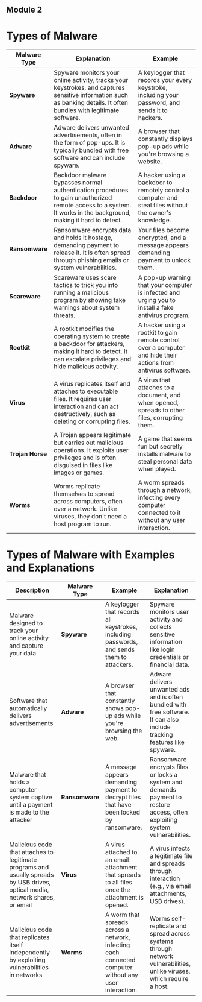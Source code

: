 ## Module 2

# Types of Malware

| **Malware Type**    | **Explanation**                                                                                                                                      | **Example**                                                                                     |
|---------------------|------------------------------------------------------------------------------------------------------------------------------------------------------|-------------------------------------------------------------------------------------------------|
| **Spyware**          | Spyware monitors your online activity, tracks your keystrokes, and captures sensitive information such as banking details. It often bundles with legitimate software. | A keylogger that records your every keystroke, including your password, and sends it to hackers.  |
| **Adware**           | Adware delivers unwanted advertisements, often in the form of pop-ups. It is typically bundled with free software and can include spyware.              | A browser that constantly displays pop-up ads while you're browsing a website.                   |
| **Backdoor**         | Backdoor malware bypasses normal authentication procedures to gain unauthorized remote access to a system. It works in the background, making it hard to detect. | A hacker using a backdoor to remotely control a computer and steal files without the owner's knowledge. |
| **Ransomware**       | Ransomware encrypts data and holds it hostage, demanding payment to release it. It is often spread through phishing emails or system vulnerabilities.    | Your files become encrypted, and a message appears demanding payment to unlock them.            |
| **Scareware**        | Scareware uses scare tactics to trick you into running a malicious program by showing fake warnings about system threats.                            | A pop-up warning that your computer is infected and urging you to install a fake antivirus program. |
| **Rootkit**          | A rootkit modifies the operating system to create a backdoor for attackers, making it hard to detect. It can escalate privileges and hide malicious activity. | A hacker using a rootkit to gain remote control over a computer and hide their actions from antivirus software. |
| **Virus**            | A virus replicates itself and attaches to executable files. It requires user interaction and can act destructively, such as deleting or corrupting files. | A virus that attaches to a document, and when opened, spreads to other files, corrupting them.     |
| **Trojan Horse**     | A Trojan appears legitimate but carries out malicious operations. It exploits user privileges and is often disguised in files like images or games.     | A game that seems fun but secretly installs malware to steal personal data when played.          |
| **Worms**            | Worms replicate themselves to spread across computers, often over a network. Unlike viruses, they don't need a host program to run.                    | A worm spreads through a network, infecting every computer connected to it without any user interaction. |











# Types of Malware with Examples and Explanations

| **Description**                                                                                              | **Malware Type**   | **Example**                                                                                                                                               | **Explanation**                                                                                                           |
|--------------------------------------------------------------------------------------------------------------|--------------------|-----------------------------------------------------------------------------------------------------------------------------------------------------------|---------------------------------------------------------------------------------------------------------------------------|
| Malware designed to track your online activity and capture your data                                           | **Spyware**         | A keylogger that records all keystrokes, including passwords, and sends them to attackers.                                                                 | Spyware monitors user activity and collects sensitive information like login credentials or financial data.                |
| Software that automatically delivers advertisements                                                           | **Adware**          | A browser that constantly shows pop-up ads while you're browsing the web.                                                                                 | Adware delivers unwanted ads and is often bundled with free software. It can also include tracking features like spyware.   |
| Malware that holds a computer system captive until a payment is made to the attacker                           | **Ransomware**      | A message appears demanding payment to decrypt files that have been locked by ransomware.                                                                  | Ransomware encrypts files or locks a system and demands payment to restore access, often exploiting system vulnerabilities. |
| Malicious code that attaches to legitimate programs and usually spreads by USB drives, optical media, network shares, or email | **Virus**           | A virus attached to an email attachment that spreads to all files once the attachment is opened.                                                            | A virus infects a legitimate file and spreads through interaction (e.g., via email attachments, USB drives).                |
| Malicious code that replicates itself independently by exploiting vulnerabilities in networks                  | **Worms**           | A worm that spreads across a network, infecting each connected computer without any user interaction.                                                       | Worms self-replicate and spread across systems through network vulnerabilities, unlike viruses, which require a host.      |




















